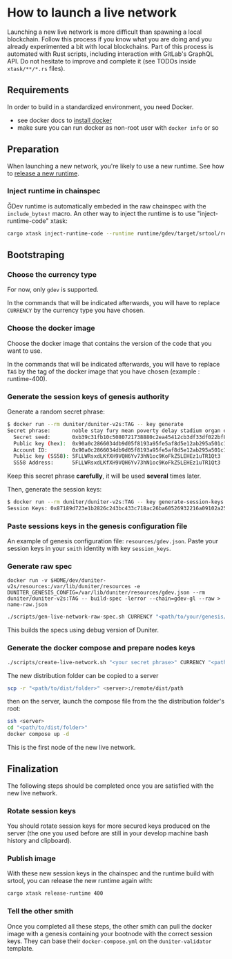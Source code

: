 # How to launch a live network

Launching a new live network is more difficult than spawning a local blockchain. Follow this process if you know what you are doing and you already experimented a bit with local blockchains. Part of this process is automated with Rust scripts, including interaction with GitLab's GraphQL API. Do not hesitate to improve and complete it (see TODOs inside `xtask/**/*.rs` files).

## Requirements

In order to build in a standardized environment, you need Docker. 

- see docker docs to [install docker](https://docs.docker.com/engine/install/)
- make sure you can run docker as non-root user with `docker info` or so

## Preparation

When launching a new network, you're likely to use a new runtime. See how to [release a new runtime](./release-new-runtime.md).

### Inject runtime in chainspec

ĞDev runtime is automatically embeded in the raw chainspec with the `include_bytes!` macro. An other way to inject the runtime is to use "inject-runtime-code" xtask:

```bash
cargo xtask inject-runtime-code --runtime runtime/gdev/target/srtool/release/wbuild/gdev-runtime/gdev_runtime.compact.compressed.wasm --raw-spec resources/gdev-raw.json 
```

## Bootstraping

### Choose the currency type

For now, only `gdev` is supported.

In the commands that will be indicated afterwards, you will have to replace `CURRENCY` by the
currency type you have chosen.

### Choose the docker image

Choose the docker image that contains the version of the code that you want to use.

In the commands that will be indicated afterwards, you will have to replace `TAG` by the tag of the
docker image that you have chosen (example : runtime-400).

### Generate the session keys of genesis authority

Generate a random secret phrase:

```bash
$ docker run --rm duniter/duniter-v2s:TAG -- key generate
Secret phrase:       noble stay fury mean poverty delay stadium organ evil east vague can
  Secret seed:       0xb39c31fb10c5080721738880c2ea45412cb3df33df022bf8d9a51483b3a9b7a6
  Public key (hex):  0x90a0c2866034db9d05f8193a95fe5af8d5e12ab295a501c17c95cdbeaf226d62
  Account ID:        0x90a0c2866034db9d05f8193a95fe5af8d5e12ab295a501c17c95cdbeaf226d62
  Public key (SS58): 5FLLWRsxdLKfXH9VQH6Yv73hN1oc9KoFkZ5LEHEz1uTR1Qt3
  SS58 Address:      5FLLWRsxdLKfXH9VQH6Yv73hN1oc9KoFkZ5LEHEz1uTR1Qt3
```

Keep this secret phrase **carefully**, it will be used **several** times later.

Then, generate the session keys:

```bash
$ docker run --rm duniter/duniter-v2s:TAG -- key generate-session-keys --chain CURRENCY_local --suri "<your secret phrase>"
Session Keys: 0x87189d723e1b2826c243bc433c718ac26ba60526932216a09102a254d54462b890a0c2866034db9d05f8193a95fe5af8d5e12ab295a501c17c95cdbeaf226d6290a0c2866034db9d05f8193a95fe5af8d5e12ab295a501c17c95cdbeaf226d6290a0c2866034db9d05f8193a95fe5af8d5e12ab295a501c17c95cdbeaf226d62
```

### Paste sessions keys in the genesis configuration file

An example of genesis configuration file: `resources/gdev.json`. Paste your session keys in your `smith` identity with key `session_keys`.

### Generate raw spec

```docker
docker run -v $HOME/dev/duniter-v2s/resources:/var/lib/duniter/resources -e DUNITER_GENESIS_CONFIG=/var/lib/duniter/resources/gdev.json --rm duniter/duniter-v2s:TAG -- build-spec -lerror --chain=gdev-gl --raw > name-raw.json
```

```bash
./scripts/gen-live-network-raw-spec.sh CURRENCY "<path/to/your/genesis/config/file>"
```

This builds the specs using debug version of Duniter.

### Generate the docker compose and prepare nodes keys

```bash
./scripts/create-live-network.sh "<your secret phrase>" CURRENCY "<path/to/dist/folder>"
```

The new distribution folder can be copied to a server

```bash
scp -r "<path/to/dist/folder>" <server>:/remote/dist/path
```

then on the server, launch the compose file from the the distribution folder's root:

```bash
ssh <server>
cd "<path/to/dist/folder>"
docker compose up -d
```

This is the first node of the new live network.

## Finalization

The following steps should be completed once you are satisfied with the new live network.

### Rotate session keys

You should rotate session keys for more secured keys produced on the server (the one you used before are still in your develop machine bash history and clipboard).

### Publish image

With these new session keys in the chainspec and the runtime build with srtool, you can release the new runtime again with: 

```bash
cargo xtask release-runtime 400
```

### Tell the other smith

Once you completed all these steps, the other smith can pull the docker image with a genesis containing your bootnode with the correct session keys. They can base their `docker-compose.yml` on the `duniter-validator` template.
